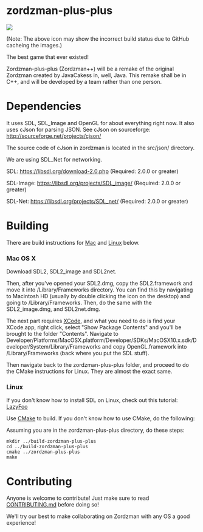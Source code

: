 zordzman-plus-plus
==================
![](http://servers.tf:8080/buildStatus/icon?job=zordzman-plus-plus)

(Note: The above icon may show the incorrect build status due to GitHub cacheing the images.)

The best game that ever existed!

Zordzman-plus-plus (Zordzman++) will be a remake of
the original Zordzman created by JavaCakess in, well, Java.
This remake shall be in C++, and will be developed by a team
rather than one person.

Dependencies
=========

It uses SDL, SDL_Image and OpenGL for about everything right now.
It also uses cJson for parsing JSON. See cJson on sourceforge: http://sourceforge.net/projects/cjson/

The source code of cJson in zordzman is located in the src/json/ directory.

We are using SDL_Net for networking.

SDL: https://libsdl.org/download-2.0.php (Required: 2.0.0 or greater)

SDL-Image: https://libsdl.org/projects/SDL_image/ (Required: 2.0.0 or greater)

SDL-Net: https://libsdl.org/projects/SDL_net/ (Required: 2.0.0 or greater)

Building
========

There are build instructions for [Mac](https://github.com/TeamLe-Shop/zordzman-plus-plus#mac-os-x)
and [Linux](https://github.com/TeamLe-Shop/zordzman-plus-plus#linux) below.

### Mac OS X ###

Download SDL2, SDL2_image and SDL2net.

Then, after you've opened your SDL2.dmg, copy the SDL2.framework and
move it into /Library/Frameworks directory. You can find this by navigating to Macintosh HD (usually by double clicking the icon on the desktop) and going to /Library/Frameworks.
Then, do the same with the SDL2_image.dmg, and SDL2net.dmg.

The next part requires [XCode](https://developer.apple.com/xcode/downloads/), and what you need to do is find your XCode.app, right click, select "Show Package Contents" and
you'll be brought to the folder "Contents".
Navigate to Developer/Platforms/MacOSX.platform/Developer/SDKs/MacOSX10.x.sdk/Developer/System/Library/Frameworks
and copy OpenGL.framework into /Library/Frameworks (back where you put the SDL stuff).

Then navigate back to the zordzman-plus-plus folder, and proceed to do the CMake instructions for Linux. They are almost the exact same.


### Linux ###

If you don't know how to install SDL on Linux, check out this tutorial:
[LazyFoo](http://lazyfoo.net/tutorials/SDL/01_hello_SDL/linux/index.php)

Use [CMake](http://cmake.org/) to build.
If you don't know how to use CMake, do the following:

Assuming you are in the zordzman-plus-plus directory, do these steps:
```
mkdir ../build-zordzman-plus-plus
cd ../build-zordzman-plus-plus
cmake ../zordzman-plus-plus
make
```


Contributing
============

Anyone is welcome to contribute!
Just make sure to read [CONTRIBUTING.md](CONTRIBUTING.md) before doing so!

We'll try our best to make collaborating on Zordzman with any OS a good experience!
